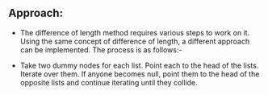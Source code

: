## Approach:

- The difference of length method requires various steps to work on it. Using the same concept of difference of length, a different approach can be implemented. The process is as follows:-

- Take two dummy nodes for each list. Point each to the head of the lists.
Iterate over them. If anyone becomes null, point them to the head of the opposite lists and continue iterating until they collide.